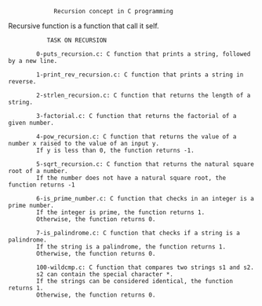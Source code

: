 

                 Recursion concept in C programming

Recursive function is a function that call it self.

               TASK ON RECURSION

            0-puts_recursion.c: C function that prints a string, followed by a new line.

            1-print_rev_recursion.c: C function that prints a string in reverse.

            2-strlen_recursion.c: C function that returns the length of a string.

            3-factorial.c: C function that returns the factorial of a given number.

            4-pow_recursion.c: C function that returns the value of a number x raised to the value of an input y.
            If y is less than 0, the function returns -1.

            5-sqrt_recursion.c: C function that returns the natural square root of a number.
            If the number does not have a natural square root, the function returns -1

            6-is_prime_number.c: C function that checks in an integer is a prime number.
            If the integer is prime, the function returns 1.
            Otherwise, the function returns 0.

            7-is_palindrome.c: C function that checks if a string is a palindrome.
            If the string is a palindrome, the function returns 1.
            Otherwise, the function returns 0.

            100-wildcmp.c: C function that compares two strings s1 and s2.
            s2 can contain the special character *.
            If the strings can be considered identical, the function returns 1.
            Otherwise, the function returns 0.
